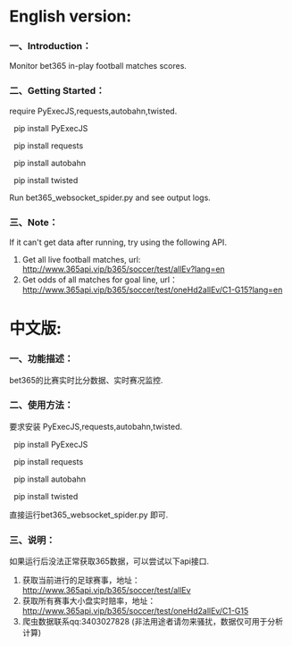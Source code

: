   
    
# English version:

### 一、Introduction：
Monitor bet365 in-play football matches scores.

### 二、Getting Started：
require PyExecJS,requests,autobahn,twisted. 
  
  
&nbsp;&nbsp;pip install PyExecJS  

&nbsp;&nbsp;pip install requests  

&nbsp;&nbsp;pip install autobahn  

&nbsp;&nbsp;pip install twisted
  
  
Run bet365_websocket_spider.py and see output logs.

### 三、Note：
If it can't get data after running, try using the following API.

1. Get all live football matches, url: http://www.365api.vip/b365/soccer/test/allEv?lang=en
2. Get odds of all matches for goal line, url： http://www.365api.vip/b365/soccer/test/oneHd2allEv/C1-G15?lang=en
    
    
# 中文版:

### 一、功能描述：
bet365的比赛实时比分数据、实时赛况监控.

### 二、使用方法：
要求安装 PyExecJS,requests,autobahn,twisted.
  
  
&nbsp;&nbsp;pip install PyExecJS

&nbsp;&nbsp;pip install requests  

&nbsp;&nbsp;pip install autobahn

&nbsp;&nbsp;pip install twisted
  
  
直接运行bet365_websocket_spider.py 即可.

### 三、说明：
如果运行后没法正常获取365数据，可以尝试以下api接口.

1. 获取当前进行的足球赛事，地址： http://www.365api.vip/b365/soccer/test/allEv
2. 获取所有赛事大小盘实时赔率，地址： http://www.365api.vip/b365/soccer/test/oneHd2allEv/C1-G15
3. 爬虫数据联系qq:3403027828 (非法用途者请勿来骚扰，数据仅可用于分析计算)

